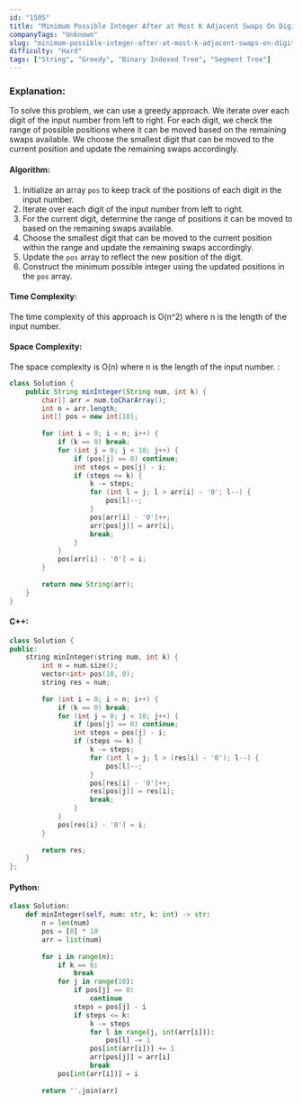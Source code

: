 ```yaml
---
id: "1505"
title: "Minimum Possible Integer After at Most K Adjacent Swaps On Digits"
companyTags: "Unknown"
slug: "minimum-possible-integer-after-at-most-k-adjacent-swaps-on-digits"
difficulty: "Hard"
tags: ["String", "Greedy", "Binary Indexed Tree", "Segment Tree"]
---
```


### Explanation:
To solve this problem, we can use a greedy approach. We iterate over each digit of the input number from left to right. For each digit, we check the range of possible positions where it can be moved based on the remaining swaps available. We choose the smallest digit that can be moved to the current position and update the remaining swaps accordingly.

#### Algorithm:
1. Initialize an array `pos` to keep track of the positions of each digit in the input number.
2. Iterate over each digit of the input number from left to right.
3. For the current digit, determine the range of positions it can be moved to based on the remaining swaps available.
4. Choose the smallest digit that can be moved to the current position within the range and update the remaining swaps accordingly.
5. Update the `pos` array to reflect the new position of the digit.
6. Construct the minimum possible integer using the updated positions in the `pos` array.

#### Time Complexity:
The time complexity of this approach is O(n^2) where n is the length of the input number.

#### Space Complexity:
The space complexity is O(n) where n is the length of the input number.
:
```java
class Solution {
    public String minInteger(String num, int k) {
        char[] arr = num.toCharArray();
        int n = arr.length;
        int[] pos = new int[10];
        
        for (int i = 0; i < n; i++) {
            if (k == 0) break;
            for (int j = 0; j < 10; j++) {
                if (pos[j] == 0) continue;
                int steps = pos[j] - i;
                if (steps <= k) {
                    k -= steps;
                    for (int l = j; l > arr[i] - '0'; l--) {
                        pos[l]--;
                    }
                    pos[arr[i] - '0']++;
                    arr[pos[j]] = arr[i];
                    break;
                }
            }
            pos[arr[i] - '0'] = i;
        }
        
        return new String(arr);
    }
}
```

#### C++:
```cpp
class Solution {
public:
    string minInteger(string num, int k) {
        int n = num.size();
        vector<int> pos(10, 0);
        string res = num;
        
        for (int i = 0; i < n; i++) {
            if (k == 0) break;
            for (int j = 0; j < 10; j++) {
                if (pos[j] == 0) continue;
                int steps = pos[j] - i;
                if (steps <= k) {
                    k -= steps;
                    for (int l = j; l > (res[i] - '0'); l--) {
                        pos[l]--;
                    }
                    pos[res[i] - '0']++;
                    res[pos[j]] = res[i];
                    break;
                }
            }
            pos[res[i] - '0'] = i;
        }
        
        return res;
    }
};
```

#### Python:
```python
class Solution:
    def minInteger(self, num: str, k: int) -> str:
        n = len(num)
        pos = [0] * 10
        arr = list(num)
        
        for i in range(n):
            if k == 0:
                break
            for j in range(10):
                if pos[j] == 0:
                    continue
                steps = pos[j] - i
                if steps <= k:
                    k -= steps
                    for l in range(j, int(arr[i])):
                        pos[l] -= 1
                    pos[int(arr[i])] += 1
                    arr[pos[j]] = arr[i]
                    break
            pos[int(arr[i])] = i
        
        return ''.join(arr)
```
